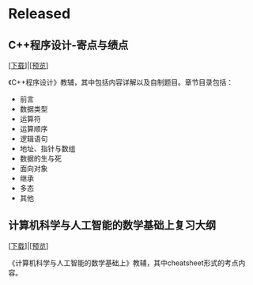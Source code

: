 # Released

## C++程序设计-寄点与绩点

\[[下载](https://raw.githubusercontent.com/XiStudyGroup/XiStudyGroup/main/src/C++程序设计-绩点与寄点.pdf)\]|\[[预览](/学习资料/C++程序设计-绩点与寄点)\]

《C++程序设计》教辅，其中包括内容详解以及自制题目。章节目录包括：

- 前言
- 数据类型
- 运算符
- 运算顺序
- 逻辑语句
- 地址、指针与数组
- 数据的生与死
- 面向对象
- 继承
- 多态
- 其他

## 计算机科学与人工智能的数学基础上复习大纲

\[[下载](https://raw.githubusercontent.com/XiStudyGroup/XiStudyGroup/main/src/计算机科学与人工智能的数学基础上复习大纲.pdf)\]|\[[预览](/学习资料/计算机科学与人工智能的数学基础上复习大纲)\]

《计算机科学与人工智能的数学基础上》教辅，其中cheatsheet形式的考点内容。